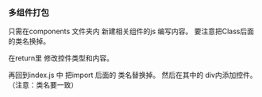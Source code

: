 ###       多组件打包

只需在components 文件夹内  新建相关组件的js        编写内容。   要注意把Class后面的类名换掉。

在return里 修改控件类型和内容。



再回到index.js 中   把import 后面的 类名替换掉。          然后在其中的 div内添加控件。（注意：类名要一致）


